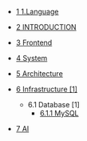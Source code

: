   - [1 1.Language](/1.Language/README.md)
    
  - [2 INTRODUCTION](/INTRODUCTION.md)
  - [3 Frontend](/Frontend/README.md)
    
  - [4 System](/System/README.md)
    
  - [5 Architecture](/Architecture/README.md)
    
  - [6 Infrastructure [1]](/Infrastructure/README.md)
    - 6.1 Database [1]
      - [6.1.1 MySQL](/Infrastructure/Database/MySQL.md)
  - [7 AI](/AI/README.md)
    